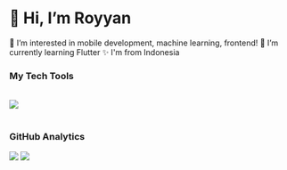 # 👋 Hi, I’m Royyan
 👀 I’m interested in mobile development, machine learning, frontend!
 🌱 I’m currently learning Flutter
 ✨ I'm from Indonesia

### My Tech Tools
<br>

<div align="left">
  <img src="https://skillicons.dev/icons?i=flutter,dart,java,react,figma,html,css,python,nodejs,supabase,firebase,javascript,typescript,laravel,ae,ps,ai&theme=dark&perline=9" />
</div>
<br>

### GitHub Analytics

<p align="left">
  <img src="http://github-profile-summary-cards.vercel.app/api/cards/stats?username=Kasehito&theme=github_dark" />
  <img src="http://github-profile-summary-cards.vercel.app/api/cards/most-commit-language?username=Kasehito&theme=github_dark" />
</p>
